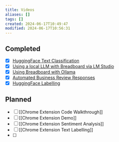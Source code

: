 ```yaml
---
title: Videos
aliases: []
tags: []
created: 2024-06-17T10:49:47
modified: 2024-06-17T10:56:31
---
```


## Completed
- [x] [HuggingFace Text Classification](projects/Breadboard/Phase%202/HuggingFace/Text%20Classification.md)
- [x] [Using a local LLM with Breadboard via LM Studio](projects/Breadboard/Phase%202/LM%20Studio.md)
- [x] [Using Breadboard with Ollama](projects/Breadboard/Phase%202/Ollama.md)
- [x] [Automated Business Review Responses](projects/Breadboard/Phase%202/Review%20Reply%20Board.md)
- [x] [HuggingFace Labelling](projects/Breadboard/Phase%202/HuggingFace/Labelling.md)
## Planned
- [ ] [[Chrome Extension Code Walkthrough]]
- [ ] [[Chrome Extension Demo]]
- [ ] [[Chrome Extension Sentiment Analysis]]
- [ ] [[Chrome Extension Text Labelling]]
- [ ] 
